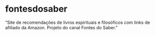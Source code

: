# fontesdosaber
“Site de recomendações de livros espirituais e filosóficos com links de afiliado da Amazon. Projeto do canal Fontes do Saber.”
